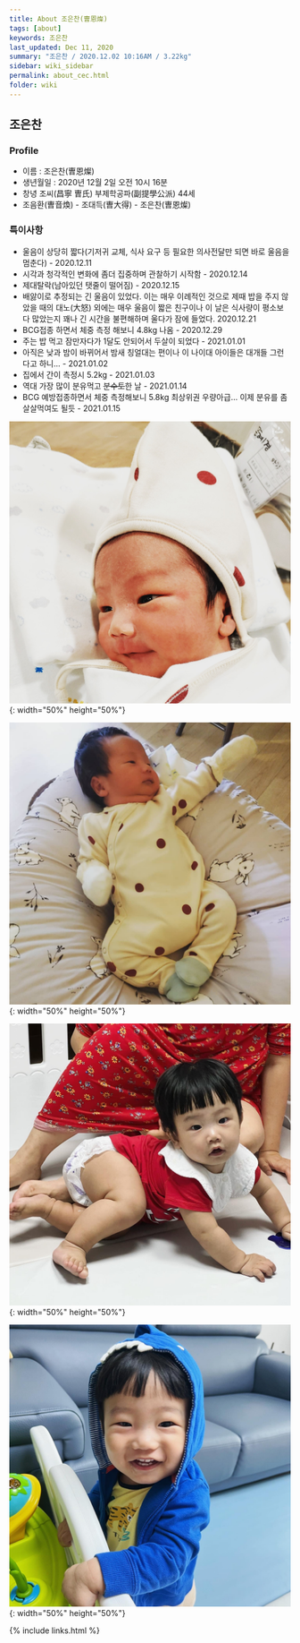 ```yaml
---
title: About 조은찬(曺恩燦)
tags: [about]
keywords: 조은찬
last_updated: Dec 11, 2020
summary: "조은찬 / 2020.12.02 10:16AM / 3.22kg"
sidebar: wiki_sidebar
permalink: about_cec.html
folder: wiki
---
```


## 조은찬

### Profile

- 이름 : 조은찬(曺恩燦)
- 생년월일 : 2020년 12월 2일 오전 10시 16분
- 창녕 조씨(昌寧 曺氏) 부제학공파(副提學公派) 44세
- 조음환(曺音煥) - 조대득(曺大得) - 조은찬(曺恩燦)

### 특이사항

 - 울음이 상당히 짧다(기저귀 교체, 식사 요구 등 필요한 의사전달만 되면 바로 울음을 멈춘다) - 2020.12.11
 - 시각과 청각적인 변화에 좀더 집중하며 관찰하기 시작함 - 2020.12.14
 - 제대탈락(남아있던 탯줄이 떨어짐) - 2020.12.15
 - 배앓이로 추정되는 긴 울음이 있었다. 이는 매우 이례적인 것으로 제때 밥을 주지 않았을 때의 대노(大怒) 외에는 매우 울음이 짧은 친구이나 이 날은 식사량이 평소보다 많았는지 꽤나 긴 시간을 불편해하며 울다가 잠에 들었다. 2020.12.21
 - BCG접종 하면서 체중 측정 해보니 4.8kg 나옴 - 2020.12.29
 - 주는 밥 먹고 잠만자다가 1달도 안되어서 두살이 되었다 - 2021.01.01
 - 아직은 낮과 밤이 바뀌어서 밤새 칭얼대는 편이나 이 나이대 아이들은 대개들 그런다고 하니... - 2021.01.02
 - 집에서 간이 측정시 5.2kg - 2021.01.03
 - 역대 가장 많이 분유먹고 ~~분수토~~한 날 - 2021.01.14
 - BCG 예방접종하면서 체중 측정해보니 5.8kg 최상위권 우량아급... 이제 분유를 좀 살살먹여도 될듯 - 2021.01.15

![조은찬-2020](/images/cec01.jpg){: width="50%" height="50%"}

![조은찬-2020](/images/cec02.jpg){: width="50%" height="50%"}

![조은찬-2020](/images/cec03.jpg){: width="50%" height="50%"}

![조은찬-2020](/images/cec04.jpg){: width="50%" height="50%"}

{% include links.html %}